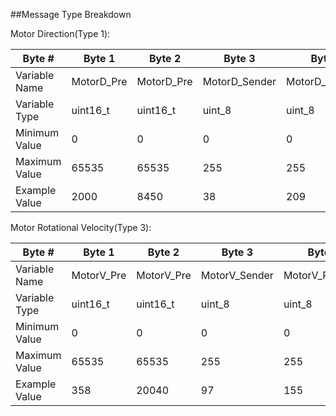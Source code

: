 ##Message Type Breakdown

Motor Direction(Type 1):

| Byte #        | Byte 1     | Byte 2     | Byte 3        | Byte 4          | Byte 5      | Byte 6      | Byte 7     | Byte 8     |
|---------------|------------|------------|---------------|-----------------|-------------|-------------|------------|------------|
| Variable Name | MotorD_Pre | MotorD_Pre | MotorD_Sender | MotorD_Reciever | MotorD_Data | MotorD_Data | MotorD_Suf | MotorD_Suf |
| Variable Type | uint16_t   | uint16_t   | uint_8        | uint_8          | uint16_t    | uint16_t    | uint16_t   | uint16_t   |
| Minimum Value | 0          | 0          | 0             | 0               | 0           | 0           | 0          | 0          |
| Maximum Value | 65535      | 65535      | 255           | 255             | 65535       | 65535       | 65535      | 65535      |
| Example Value | 2000       | 8450       | 38            | 209             | 38920       | 2005        | 39472      | 393        |

Motor Rotational Velocity(Type 3):

| Byte #        | Byte 1     | Byte 2     | Byte 3        | Byte 4          | Byte 5      | Byte 6      | Byte 7     | Byte 8     |
|---------------|------------|------------|---------------|-----------------|-------------|-------------|------------|------------|
| Variable Name | MotorV_Pre | MotorV_Pre | MotorV_Sender | MotorV_Reciever | MotorV_Data | MotorV_Data | MotorV_Suf | MotorV_Suf |
| Variable Type | uint16_t   | uint16_t   | uint_8        | uint_8          | uint16_t    | uint16_t    | uint16_t   | uint16_t   |
| Minimum Value | 0          | 0          | 0             | 0               | 0           | 0           | 0          | 0          |
| Maximum Value | 65535      | 65535      | 255           | 255             | 65535       | 65535       | 65535      | 65535      |
| Example Value | 358        | 20040      | 97            | 155             | 10389       | 29876       | 394        | 63823      |

